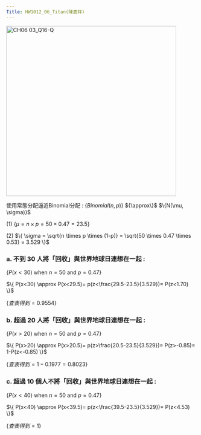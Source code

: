 ```yaml
---
Title: HW1012_06_Titan(陳嘉祥)
---
```


<img width="450" alt="CH06 03_Q16-Q" src="https://github.com/user-attachments/assets/8d5261e5-e206-4cb3-927e-d32eb4cb5f71">

使用常態分配逼近Binomial分配 : $\{Binomial(n,p)\}$ ${\approx\}$ $\{N(\mu, \sigma)}$

(1)
$\{
\mu = n \times p=
50 \times 0.47 =
23.5
\}$ 

(2)
$\{
\sigma = \sqrt{n \times p \times (1-p)} =
\sqrt{50 \times 0.47 \times 0.53} =
3.529
\}$ 


### a. 不到 30 人將「回收」與世界地球日連想在一起 : 

$\{
P(x<30) \text{ when } n=50 \text{ and } p=0.47
\}$ 

$\{
P(x<30) 
\approx 
P(x<29.5)=
p(z<\frac{29.5-23.5}{3.529})=
P(z<1.70)
\}$  

$\{
查表得到=
0.9554
\}$ 

### b. 超過 20 人將「回收」與世界地球日連想在一起 : 

$\{
P(x>20) \text{ when } n=50 \text{ and } p=0.47
\}$ 

$\{
P(x>20) 
\approx 
P(x>20.5)=
p(z>\frac{20.5-23.5}{3.529})=
P(z>-0.85)=
1-P(z<-0.85)
\}$  

$\{
查表得到=
1-0.1977=
0.8023
\}$ 

### c. 超過 10 個人不將「回收」與世界地球日連想在一起 : 

$\{
P(x<40) \text{ when } n=50 \text{ and } p=0.47
\}$ 

$\{
P(x<40) 
\approx 
P(x<39.5)=
p(z<\frac{39.5-23.5}{3.529})=
P(z<4.53)
\}$  

$\{
查表得到=
1
\}$ 
